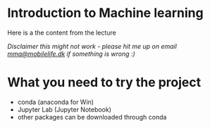 # Introduction to Machine learning
Here is a the content from the lecture

*Disclaimer this might not work - please hit me up on email mma@mobilelife.dk if something is wrong :)*

# What you need to try the project
- conda (anaconda for Win)
- Jupyter Lab (Jupyter Notebook)
- other packages can be downloaded through conda

